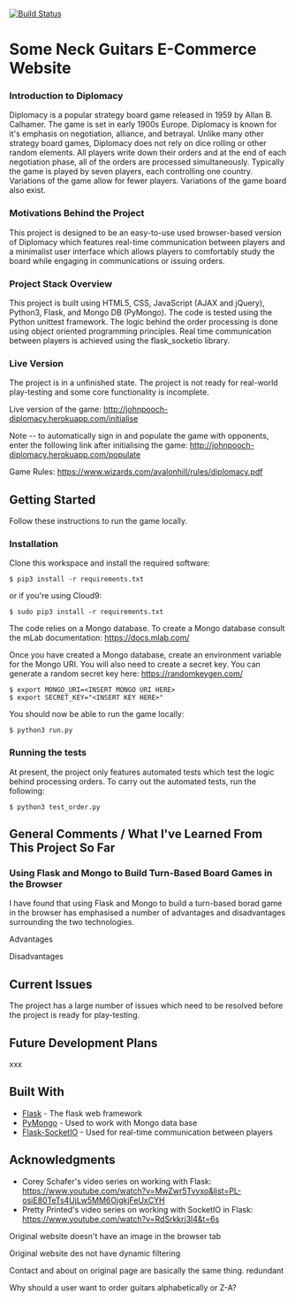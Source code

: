 [![Build Status](https://travis-ci.org/johnpooch/e_commerce.svg)](https://travis-ci.org/johnpooch/e_commerce)

# Some Neck Guitars E-Commerce Website

### Introduction to Diplomacy
Diplomacy is a popular strategy board game released in 1959 by Allan B. Calhamer. The game is set in early 1900s Europe. Diplomacy is known for it's emphasis on negotiation, alliance, and betrayal. Unlike many other strategy board games, Diplomacy does not rely on dice rolling or other random elements. All players write down their orders and at the end of each negotiation phase, all of the orders are processed simultaneously. Typically the game is played by seven players, each controlling one country. Variations of the game allow for fewer players. Variations of the game board also exist. 

### Motivations Behind the Project
This project is designed to be an easy-to-use used browser-based version of Diplomacy which features real-time communication between players and a minimalist user interface which allows players to comfortably study the board while engaging in communications or issuing orders.

### Project Stack Overview
This project is built using HTML5, CSS, JavaScript (AJAX and jQuery), Python3, Flask, and Mongo DB (PyMongo). The code is tested using the Python unittest framework. The logic behind the order processing is done using object oriented programming principles. Real time communication between players is achieved using the flask_socketio library.

### Live Version
The project is in a unfinished state. The project is not ready for real-world play-testing and some core functionality is incomplete. 

Live version of the game: http://johnpooch-diplomacy.herokuapp.com/initialise

Note -- to automatically sign in and populate the game with opponents, enter the following link after initialising the game:
http://johnpooch-diplomacy.herokuapp.com/populate

Game Rules: https://www.wizards.com/avalonhill/rules/diplomacy.pdf

## Getting Started

Follow these instructions to run the game locally. 

### Installation

Clone this workspace and install the required software:

```
$ pip3 install -r requirements.txt
```

or if you're using Cloud9:

```
$ sudo pip3 install -r requirements.txt
```

The code relies on a Mongo database. To create a Mongo database consult the mLab documentation: https://docs.mlab.com/

Once you have created a Mongo database, create an environment variable for the Mongo URI. You will also need to create a secret key. You can generate a random secret key here: https://randomkeygen.com/

```
$ export MONGO_URI=<INSERT MONGO URI HERE>
$ export SECRET_KEY="<INSERT KEY HERE>"
```

You should now be able to run the game locally:

```
$ python3 run.py
```

### Running the tests

At present, the project only features automated tests which test the logic behind processing orders. To carry out the automated tests, run the following:

```
$ python3 test_order.py
```

## General Comments / What I've Learned From This Project So Far

### Using Flask and Mongo to Build Turn-Based Board Games in the Browser

I have found that using Flask and Mongo to build a turn-based borad game in the browser has emphasised a number of advantages and disadvantages surrounding the two technologies.

Advantages

Disadvantages

## Current Issues

The project has a large number of issues which need to be resolved before the project is ready for play-testing.

## Future Development Plans

xxx

## Built With

* [Flask](http://flask.pocoo.org/) - The flask web framework
* [PyMongo](https://api.mongodb.com/python/current/) - Used to work with Mongo data base
* [Flask-SocketIO](https://flask-socketio.readthedocs.io/en/latest/) - Used for real-time communication between players


## Acknowledgments

* Corey Schafer's video series on working with Flask: https://www.youtube.com/watch?v=MwZwr5Tvyxo&list=PL-osiE80TeTs4UjLw5MM6OjgkjFeUxCYH
* Pretty Printed's video series on working with SocketIO in Flask: https://www.youtube.com/watch?v=RdSrkkrj3l4&t=6s

Original website doesn't have an image in the browser tab

Original website des not have dynamic filtering

Contact and about on original page are basically the same thing. redundant

Why should a user want to order guitars alphabetically or Z-A?




